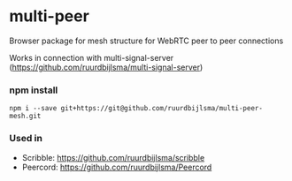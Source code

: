# multi-peer
Browser package for mesh structure for WebRTC peer to peer connections

Works in connection with multi-signal-server (https://github.com/ruurdbijlsma/multi-signal-server)
### npm install
```
npm i --save git+https://git@github.com/ruurdbijlsma/multi-peer-mesh.git
```
### Used in
* Scribble: https://github.com/ruurdbijlsma/scribble
* Peercord: https://github.com/ruurdbijlsma/Peercord